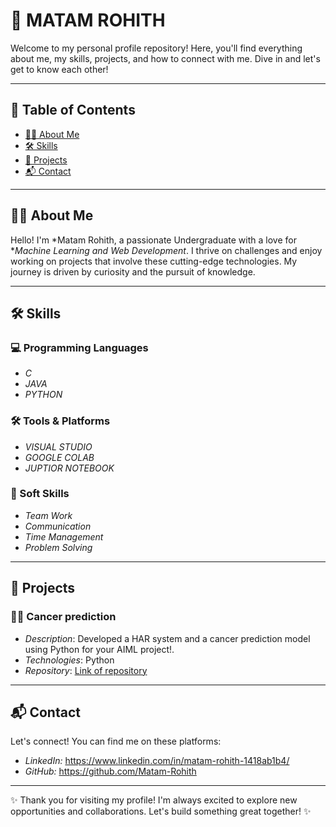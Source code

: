 # 🌟 MATAM ROHITH

Welcome to my personal profile repository! Here, you'll find everything about me, my skills, projects, and how to connect with me. Dive in and let's get to know each other!

---

## 📖 Table of Contents
- [🙋‍♂️ About Me](https://github.com/Matam-Rohith#%EF%B8%8F-about-me)
- [🛠️ Skills](https://github.com/Matam-Rohith#%EF%B8%8F-skills)
- [🚀 Projects](https://github.com/Matam-Rohith#-projects)
- [📬 Contact](https://github.com/Matam-Rohith#-contact)

---

## 🙋‍♂️ About Me

Hello! I'm *Matam Rohith, a passionate Undergraduate with a love for **Machine Learning and Web Development*. I thrive on challenges and enjoy working on projects that involve these cutting-edge technologies. My journey is driven by curiosity and the pursuit of knowledge.

---

## 🛠️ Skills

### 💻 Programming Languages
- *C*
- *JAVA*
- *PYTHON*
<!--
### 📚 Frameworks & Libraries
- *[Framework 1]*
- *[Framework 2]*
- *[Framework 3]*
-->
### 🛠️ Tools & Platforms
- *VISUAL STUDIO*
- *GOOGLE COLAB*
- *JUPTIOR NOTEBOOK*

### 🌱 Soft Skills
- *Team Work*
- *Communication*
- *Time Management*
- *Problem Solving*
---

## 🚀 Projects

### 🚶‍♂️ Cancer prediction
- *Description*: Developed a HAR system and a cancer prediction model using Python for your AIML project!.
- *Technologies*: Python
- *Repository*: [Link of repository](https://github.com/Matam-Rohith/AIML-LABS/blob/main/Cancer%20Prediction.ipynb)

---

## 📬 Contact

Let's connect! You can find me on these platforms:

-  *LinkedIn:* https://www.linkedin.com/in/matam-rohith-1418ab1b4/
-  *GitHub:* https://github.com/Matam-Rohith

---

✨ Thank you for visiting my profile! I'm always excited to explore new opportunities and collaborations. Let's build something great together! ✨
